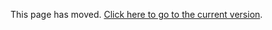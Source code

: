This page has moved. [Click here to go to the current version](https://github.com/ME3Tweaks/ME3TweaksModManager/blob/staticfiles/documentation/game2_email_merge.md).
